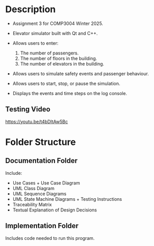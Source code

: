 # Description
- Assignment 3 for COMP3004 Winter 2025.
- Elevator simulator built with Qt and C++. 
- Allows users to enter:

    1. The number of passengers.
    2. The number of floors in the building.
    3. The number of elevators in the building.

- Allows users to simulate safety events and passenger behaviour.
- Allows users to start, stop, or pause the simulation.
- Displays the events and time steps on the log console.

## Testing Video
https://youtu.be/t4bDItAw5Bc

# Folder Structure
## Documentation Folder
Include:
- Use Cases + Use Case Diagram
- UML Class Diagram
- UML Sequence Diagrams
- UML State Machine Diagrams + Testing Instructions
- Traceability Matrix
- Textual Explanation of Design Decisions

## Implementation Folder
Includes code needed to run this program.